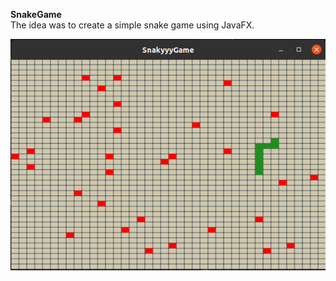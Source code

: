 **SnakeGame**  
The idea was to create a simple snake game using JavaFX.

![alt text](https://github.com/kyych/SnakeGame/blob/master/snakyyyGame.png?raw=true "Thats how the snake looks like")